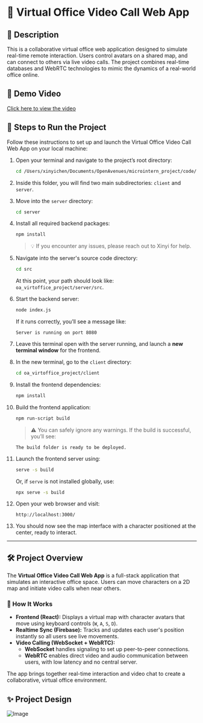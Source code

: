 # 🏢 Virtual Office Video Call Web App

## 📌 Description
This is a collaborative virtual office web application designed to simulate real-time remote interaction. Users control avatars on a shared map, and can connect to others via live video calls. The project combines real-time databases and WebRTC technologies to mimic the dynamics of a real-world office online.

## 🎥 Demo Video

[Click here to view the video](https://github.com/Adi-shinde31/Virtual-Office-Feature-for-Remote-Teams/blob/master/docs/OpenAvenues_Demo_Video.mp4)

## 🚀 Steps to Run the Project

Follow these instructions to set up and launch the Virtual Office Video Call Web App on your local machine:

1. Open your terminal and navigate to the project’s root directory:
   ```bash
   cd /Users/xinyichen/Documents/OpenAvenues/microintern_project/code/oa_virtoffice_project
   ```

2. Inside this folder, you will find two main subdirectories: `client` and `server`.

3. Move into the `server` directory:
   ```bash
   cd server
   ```

4. Install all required backend packages:
   ```bash
   npm install
   ```
   > 💡 If you encounter any issues, please reach out to Xinyi for help.

5. Navigate into the server's source code directory:
   ```bash
   cd src
   ```
   At this point, your path should look like: `oa_virtoffice_project/server/src`.

6. Start the backend server:
   ```bash
   node index.js
   ```
   If it runs correctly, you’ll see a message like:
   ```
   Server is running on port 8080
   ```

7. Leave this terminal open with the server running, and launch a **new terminal window** for the frontend.

8. In the new terminal, go to the `client` directory:
   ```bash
   cd oa_virtoffice_project/client
   ```

9. Install the frontend dependencies:
   ```bash
   npm install
   ```

10. Build the frontend application:
    ```bash
    npm run-script build
    ```
    > ⚠️ You can safely ignore any warnings. If the build is successful, you’ll see:
    ```
    The build folder is ready to be deployed.
    ```

11. Launch the frontend server using:
    ```bash
    serve -s build
    ```
    Or, if `serve` is not installed globally, use:
    ```bash
    npx serve -s build
    ```

12. Open your web browser and visit:
    ```
    http://localhost:3000/
    ```

13. You should now see the map interface with a character positioned at the center, ready to interact.

---

## 🛠️ Project Overview

The **Virtual Office Video Call Web App** is a full-stack application that simulates an interactive office space. Users can move characters on a 2D map and initiate video calls when near others.

### 🧩 How It Works

- **Frontend (React):** Displays a virtual map with character avatars that move using keyboard controls (`W`, `A`, `S`, `D`).
- **Realtime Sync (Firebase):** Tracks and updates each user's position instantly so all users see live movements.
- **Video Calling (WebSocket + WebRTC):**
  - **WebSocket** handles signaling to set up peer-to-peer connections.
  - **WebRTC** enables direct video and audio communication between users, with low latency and no central server.

The app brings together real-time interaction and video chat to create a collaborative, virtual office environment.

## ✨ Project Design

![Image](https://github.com/user-attachments/assets/fb0d576d-87f3-4011-8be4-392dd087aedc)
